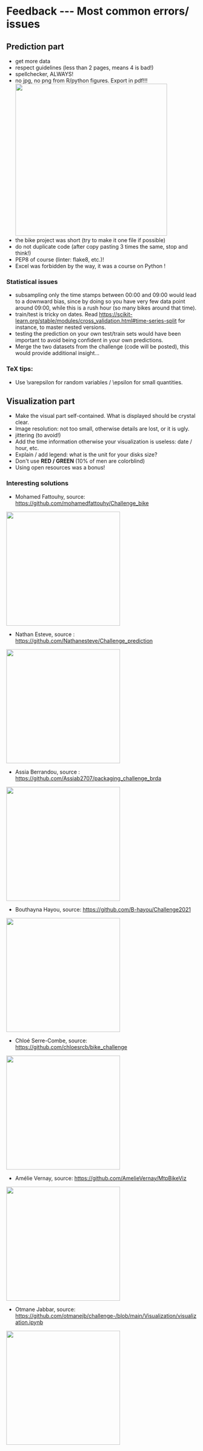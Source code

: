 # Feedback --- Most common errors/ issues



 ## Prediction part
- get more data
- respect guidelines (less than 2 pages, means 4 is bad!)
- spellchecker, ALWAYS!
- no jpg, no png from R/python figures. Export in pdf!!! [<img src="https://raw.github.com/bcharlier/HMMA238/master/Challenge/2020-2021/feedback/no_bitmap_please.png?sanitize=true" height="400">](https://raw.github.com/bcharlier/HMMA238/master/Challenge/2020-2021/no_bitmap_please.png?sanitize=true)
- the bike project was short (try to make it one file if possible)
- do not duplicate code (after copy pasting 3 times the same, stop and think!)
- PEP8 of course (linter: flake8, etc.)!
- Excel was forbidden by the way, it was a course on Python !

### Statistical issues

- subsampling only the time stamps between 00:00 and 09:00 would lead to a downward bias, since by doing so you have very few data point around 09:00, while this is a rush hour (so many bikes around that time).
- train/test is tricky on dates. Read https://scikit-learn.org/stable/modules/cross_validation.html#time-series-split for instance, to master nested versions.
- testing the prediction on your own test/train sets would have been important to avoid being confident in your own predictions.
- Merge the two datasets from the challenge (code will be posted), this would provide additional insight...


### TeX tips:

- Use \varepsilon for random variables / \epsilon for small quantities.


## Visualization part

- Make the visual part self-contained. What is displayed should be crystal clear.
- Image resolution: not too small, otherwise details are lost, or it is ugly.
- jittering (to avoid!)
- Add the time information otherwise your visualization is useless:
  date / hour, etc.
- Explain / add legend: what is the unit for your disks size?
- Don't use **RED / GREEN** (10% of men are colorblind)
- Using open resources was a bonus!

### Interesting solutions

- Mohamed Fattouhy, source: https://github.com/mohamedfattouhy/Challenge_bike
 
 [<img src="https://raw.github.com/bcharlier/HMMA238/master/Challenge/2020-2021/feedback/mohamedfattouhy.png?sanitize=true" height="300">](https://rawcdn.githack.com/mohamedfattouhy/Challenge_bike/b31c12cfbe272a823c3e4c574c6dc161f30c9728/map.html)


- Nathan Esteve, source : https://github.com/Nathanesteve/Challenge_prediction

[<img src="https://github.com/Nathanesteve/Challenge_prediction/blob/main/Gif/Montpellier_cycliste.gif?sanitize=true" height="300">](https://github.com/Nathanesteve/Challenge_prediction/blob/main/Gif/Montpellier_cycliste.gif)


- Assia Berrandou, source : https://github.com/Assiab2707/packaging_challenge_brda

[<img src="https://raw.github.com/bcharlier/HMMA238/master/Challenge/2020-2021/feedback/assia_berrandou.png?sanitize=true" height="300">](https://assiab2707.github.io/packaging_challenge_brda/)


- Bouthayna Hayou,  source: https://github.com/B-hayou/Challenge2021

[<img src="https://raw.github.com/bcharlier/HMMA238/master/Challenge/2020-2021/feedback/bouthayna_hayou.jpeg?sanitize=true" height="300">](https://bhayou.pythonanywhere.com)

- Chloé Serre-Combe, source: https://github.com/chloesrcb/bike_challenge

[<img src="https://raw.github.com/bcharlier/HMMA238/master/Challenge/2020-2021/feedback/chloe_serre-combe.png?sanitize=true" height="300">](https://mybinder.org/v2/gh/chloesrcb/bike_challenge/main?filepath=Visualization%2Fwidget.ipynb)

- Amélie Vernay, source: https://github.com/AmelieVernay/MtpBikeViz

[<img src="https://raw.github.com/bcharlier/HMMA238/master/Challenge/2020-2021/feedback/amelie_vernay.png?sanitize=true" height="300">](https://amelievernay.pythonanywhere.com)

- Otmane Jabbar, source:  https://github.com/otmanejb/challenge-/blob/main/Visualization/visualization.ipynb

[<img src="https://raw.github.com/bcharlier/HMMA238/master/Challenge/2020-2021/feedback/otmane_jabbar.png?sanitize=true" height="300">](https://giphy.com/gifs/wrdRBkkA3CbaL37GD9/)
